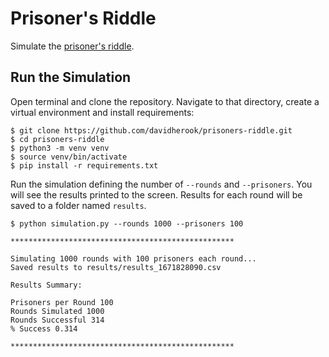 # Prisoner's Riddle
Simulate the [prisoner's riddle](https://www.youtube.com/watch?v=iSNsgj1OCLA).

## Run the Simulation

Open terminal and clone the repository. Navigate to that directory, create a virtual environment and install requirements:
```
$ git clone https://github.com/davidherook/prisoners-riddle.git
$ cd prisoners-riddle
$ python3 -m venv venv
$ source venv/bin/activate
$ pip install -r requirements.txt
```

Run the simulation defining the number of `--rounds` and `--prisoners`. You will see the results printed to the screen. Results for each round will be saved to a folder named `results`.

```
$ python simulation.py --rounds 1000 --prisoners 100

**************************************************

Simulating 1000 rounds with 100 prisoners each round...
Saved results to results/results_1671828090.csv

Results Summary:

Prisoners per Round 100
Rounds Simulated 1000
Rounds Successful 314
% Success 0.314

**************************************************
```